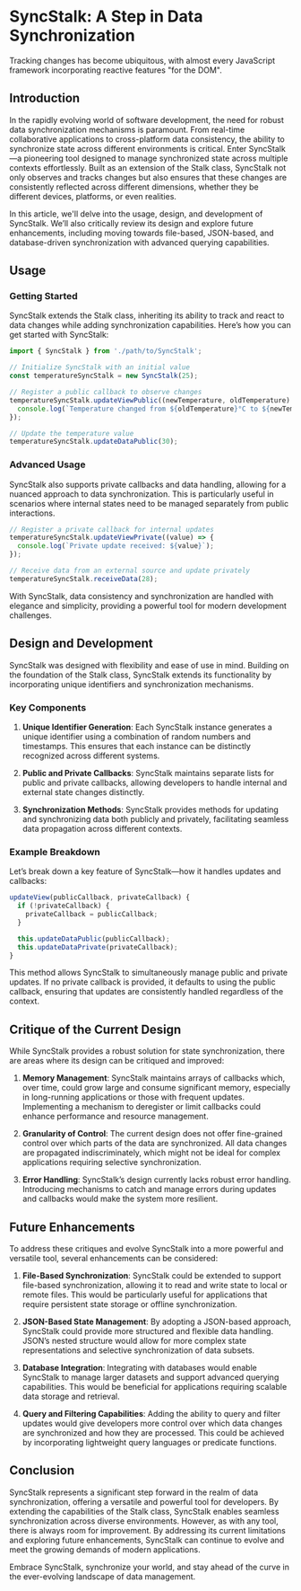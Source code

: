 # SyncStalk: A Step in Data Synchronization

Tracking changes has become ubiquitous, with almost every JavaScript framework incorporating reactive features "for the DOM".

## Introduction

In the rapidly evolving world of software development, the need for robust data synchronization mechanisms is paramount. From real-time collaborative applications to cross-platform data consistency, the ability to synchronize state across different environments is critical. Enter SyncStalk—a pioneering tool designed to manage synchronized state across multiple contexts effortlessly. Built as an extension of the Stalk class, SyncStalk not only observes and tracks changes but also ensures that these changes are consistently reflected across different dimensions, whether they be different devices, platforms, or even realities.

In this article, we'll delve into the usage, design, and development of SyncStalk. We’ll also critically review its design and explore future enhancements, including moving towards file-based, JSON-based, and database-driven synchronization with advanced querying capabilities.

## Usage

### Getting Started

SyncStalk extends the Stalk class, inheriting its ability to track and react to data changes while adding synchronization capabilities. Here’s how you can get started with SyncStalk:

```javascript
import { SyncStalk } from './path/to/SyncStalk';

// Initialize SyncStalk with an initial value
const temperatureSyncStalk = new SyncStalk(25);

// Register a public callback to observe changes
temperatureSyncStalk.updateViewPublic((newTemperature, oldTemperature) => {
  console.log(`Temperature changed from ${oldTemperature}°C to ${newTemperature}°C. Syncing across realities.`);
});

// Update the temperature value
temperatureSyncStalk.updateDataPublic(30);
```

### Advanced Usage

SyncStalk also supports private callbacks and data handling, allowing for a nuanced approach to data synchronization. This is particularly useful in scenarios where internal states need to be managed separately from public interactions.

```javascript
// Register a private callback for internal updates
temperatureSyncStalk.updateViewPrivate((value) => {
  console.log(`Private update received: ${value}`);
});

// Receive data from an external source and update privately
temperatureSyncStalk.receiveData(28);
```

With SyncStalk, data consistency and synchronization are handled with elegance and simplicity, providing a powerful tool for modern development challenges.

## Design and Development

SyncStalk was designed with flexibility and ease of use in mind. Building on the foundation of the Stalk class, SyncStalk extends its functionality by incorporating unique identifiers and synchronization mechanisms.

### Key Components

1. **Unique Identifier Generation**: Each SyncStalk instance generates a unique identifier using a combination of random numbers and timestamps. This ensures that each instance can be distinctly recognized across different systems.
   
2. **Public and Private Callbacks**: SyncStalk maintains separate lists for public and private callbacks, allowing developers to handle internal and external state changes distinctly.

3. **Synchronization Methods**: SyncStalk provides methods for updating and synchronizing data both publicly and privately, facilitating seamless data propagation across different contexts.

### Example Breakdown

Let’s break down a key feature of SyncStalk—how it handles updates and callbacks:

```javascript
updateView(publicCallback, privateCallback) {
  if (!privateCallback) {
    privateCallback = publicCallback;
  }

  this.updateDataPublic(publicCallback);
  this.updateDataPrivate(privateCallback);
}
```

This method allows SyncStalk to simultaneously manage public and private updates. If no private callback is provided, it defaults to using the public callback, ensuring that updates are consistently handled regardless of the context.

## Critique of the Current Design

While SyncStalk provides a robust solution for state synchronization, there are areas where its design can be critiqued and improved:

1. **Memory Management**: SyncStalk maintains arrays of callbacks which, over time, could grow large and consume significant memory, especially in long-running applications or those with frequent updates. Implementing a mechanism to deregister or limit callbacks could enhance performance and resource management.

2. **Granularity of Control**: The current design does not offer fine-grained control over which parts of the data are synchronized. All data changes are propagated indiscriminately, which might not be ideal for complex applications requiring selective synchronization.

3. **Error Handling**: SyncStalk’s design currently lacks robust error handling. Introducing mechanisms to catch and manage errors during updates and callbacks would make the system more resilient.

## Future Enhancements

To address these critiques and evolve SyncStalk into a more powerful and versatile tool, several enhancements can be considered:

1. **File-Based Synchronization**: SyncStalk could be extended to support file-based synchronization, allowing it to read and write state to local or remote files. This would be particularly useful for applications that require persistent state storage or offline synchronization.

2. **JSON-Based State Management**: By adopting a JSON-based approach, SyncStalk could provide more structured and flexible data handling. JSON’s nested structure would allow for more complex state representations and selective synchronization of data subsets.

3. **Database Integration**: Integrating with databases would enable SyncStalk to manage larger datasets and support advanced querying capabilities. This would be beneficial for applications requiring scalable data storage and retrieval.

4. **Query and Filtering Capabilities**: Adding the ability to query and filter updates would give developers more control over which data changes are synchronized and how they are processed. This could be achieved by incorporating lightweight query languages or predicate functions.

## Conclusion

SyncStalk represents a significant step forward in the realm of data synchronization, offering a versatile and powerful tool for developers. By extending the capabilities of the Stalk class, SyncStalk enables seamless synchronization across diverse environments. However, as with any tool, there is always room for improvement. By addressing its current limitations and exploring future enhancements, SyncStalk can continue to evolve and meet the growing demands of modern applications.

Embrace SyncStalk, synchronize your world, and stay ahead of the curve in the ever-evolving landscape of data management.